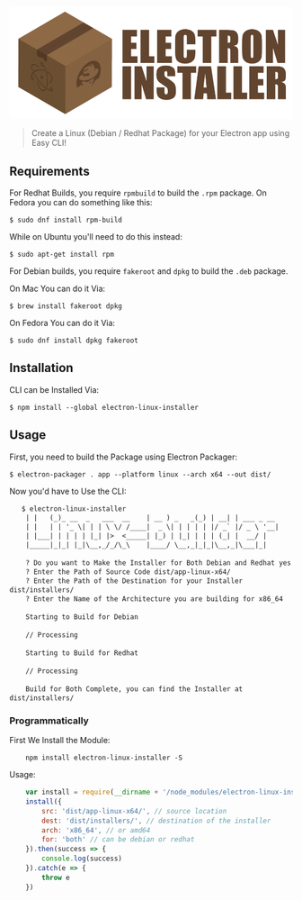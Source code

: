 ![Electron Installer for Linux (Debian / Redhat)](logo.png)

> Create a Linux (Debian / Redhat Package) for your Electron app using Easy CLI!

## Requirements

For Redhat Builds, you require `rpmbuild` to build the `.rpm` package. On Fedora you can do something like this:

```
$ sudo dnf install rpm-build
```

While on Ubuntu you'll need to do this instead:

```
$ sudo apt-get install rpm
```

For Debian builds, you require `fakeroot` and `dpkg` to build the `.deb` package.

On Mac You can do it Via:

```
$ brew install fakeroot dpkg
```

On Fedora You can do it Via:
```
$ sudo dnf install dpkg fakeroot
```

## Installation

CLI can be Installed Via:
```
$ npm install --global electron-linux-installer
```

## Usage

First, you need to build the Package using Electron Packager:

```
$ electron-packager . app --platform linux --arch x64 --out dist/
```

Now you'd have to Use the CLI:

```
   $ electron-linux-installer
    | |   (_)_ __  _   ___  __    | __ ) _   _(_) | __| | ___ _ __ 
    | |   | | '_ \| | | \ \/ /____|  _ \| | | | | |/ _` |/ _ \ '__|
    | |___| | | | | |_| |>  <_____| |_) | |_| | | | (_| |  __/ |   
    |_____|_|_| |_|\__,_/_/\_\    |____/ \__,_|_|_|\__,_|\___|_|   
                                                                    
    ? Do you want to Make the Installer for Both Debian and Redhat yes
    ? Enter the Path of Source Code dist/app-linux-x64/
    ? Enter the Path of the Destination for your Installer dist/installers/
    ? Enter the Name of the Architecture you are building for x86_64

    Starting to Build for Debian

    // Processing

    Starting to Build for Redhat

    // Processing

    Build for Both Complete, you can find the Installer at dist/installers/
```
### Programmatically
First We Install the Module:

```
    npm install electron-linux-installer -S
```

Usage:

```javascript
    var install = require(__dirname + '/node_modules/electron-linux-installer/code.js')
    install({
        src: 'dist/app-linux-x64/', // source location
        dest: 'dist/installers/', // destination of the installer
        arch: 'x86_64', // or amd64
        for: 'both' // can be debian or redhat
    }).then(success => {
        console.log(success)
    }).catch(e => {
        throw e
    })
```
